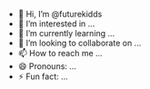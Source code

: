 - 👋 Hi, I’m @futurekidds
- 👀 I’m interested in ...
- 🌱 I’m currently learning ...
- 💞️ I’m looking to collaborate on ...
- 📫 How to reach me ...
- 😄 Pronouns: ...
- ⚡ Fun fact: ...

<!---
futurekidds/futurekidds is a ✨ special ✨ repository because its `README.md` (this file) appears on your GitHub profile.
You can click the Preview link to take a look at your changes.
--->
